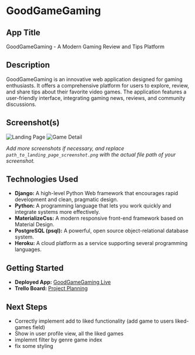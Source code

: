 # GoodGameGaming

## App Title
GoodGameGaming - A Modern Gaming Review and Tips Platform

## Description
GoodGameGaming is an innovative web application designed for gaming enthusiasts. It offers a comprehensive platform for users to explore, review, and share tips about their favorite video games. The application features a user-friendly interface, integrating gaming news, reviews, and community discussions.

## Screenshot(s)
![Landing Page](public/landing-page-ss)
![Game Detail](public/game-detail-ss)

*Add more screenshots if necessary, and replace `path_to_landing_page_screenshot.png` with the actual file path of your screenshot.*

## Technologies Used
- **Django:** A high-level Python Web framework that encourages rapid development and clean, pragmatic design.
- **Python:** A programming language that lets you work quickly and integrate systems more effectively.
- **MaterializeCss:** A modern responsive front-end framework based on Material Design.
- **PostgreSQL (psql):** A powerful, open source object-relational database system.
- **Heroku:** A cloud platform as a service supporting several programming languages.

## Getting Started
- **Deployed App:** [GoodGameGaming Live](https://goodgamegaming-dfd0a2474432.herokuapp.com/games/)
- **Trello Board:** [Project Planning](https://trello.com/b/5v6nQg2V/project-3-planning)

## Next Steps
- Correctly implement add to liked functionality (add game to users liked-games field)
- Show in user profile view, all the liked games
- implemnt filter by genre game index
- fix some styling

